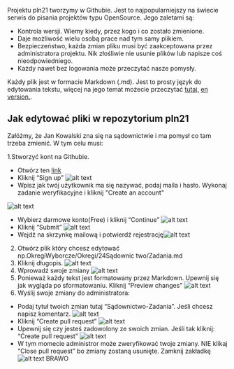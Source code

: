 
Projektu pln21 tworzymy w Githubie. Jest to najpopularniejszy na świecie serwis do pisania projektów typu OpenSource.
Jego zaletami są:
* Kontrola wersji. Wiemy kiedy, przez kogo i co zostało zmienione.
* Daje możliwość wielu osobą prace nad tym samy plikiem.
* Bezpieczeństwo, każda zmian pliku musi być zaakceptowana przez administratora projektu. Nik złośliwie nie usunie plików lub napisze coś nieodpowiedniego.
* Każdy nawet bez logowania może przeczytać nasze pomysły.


Każdy plik jest w formacie Markdown (.md). Jest to prosty język do edytowania tekstu,
więcej na jego temat możecie przeczytać [tutaj,](https://pl.wikipedia.org/wiki/Markdown) [ en version.]( https://github.com/adam-p/markdown-here/wiki/Markdown-Cheatsheet).

## Jak edytować pliki w repozytorium pln21

Załóżmy, że Jan Kowalski zna się na sądownictwie i ma pomysł co tam trzeba zmienić.
W tym celu musi:

1.Stworzyć kont na Githubie.
* Otwórz ten [link](https://github.com/PartiaLudziNiezaleznych21)
* Kliknij “Sign up” ![alt text](https://github.com/PartiaLudziNiezaleznych21/PLN21/blob/master/pliki/Instrukcja/1rejestracja.PNG)
* Wpisz jak twój użytkownik ma się nazywać, podaj maila i hasło. 
 Wykonaj zadanie weryfikacyjne i kliknij "Create an account" 
 
 ![alt text](https://github.com/PartiaLudziNiezaleznych21/PLN21/blob/master/pliki/Instrukcja/1podajdane.PNG)
* Wybierz darmowe konto(Free) i kliknij “Continue” ![alt text](https://github.com/PartiaLudziNiezaleznych21/PLN21/blob/master/pliki/Instrukcja/2DarmoweKonto.PNG)
* Kliknij “Submit” ![alt text](https://github.com/PartiaLudziNiezaleznych21/PLN21/blob/master/pliki/Instrukcja/3submit.PNG)
* Wejdź na skrzynkę mailową i potwierdź rejestrację![alt text](https://github.com/PartiaLudziNiezaleznych21/PLN21/blob/master/pliki/Instrukcja/4mail.PNG)

2. Otwórz plik który chcesz edytować np.OkregiWyborcze/Okregi/24Sądownic two/Zadania.md
3. Kliknij długopis. ![alt text](https://github.com/PartiaLudziNiezaleznych21/PLN21/blob/master/pliki/Instrukcja/5dlugopis.PNG)
4. Wprowadź swoje zmiany ![alt text](https://github.com/PartiaLudziNiezaleznych21/PLN21/blob/master/pliki/Instrukcja/6pisanie.PNG)
5. Ponieważ każdy tekst jest formatowany przez Markdown. Upewnij się jak wygląda po sformatowaniu. Kliknij “Preview changes”
![alt text](https://github.com/PartiaLudziNiezaleznych21/PLN21/blob/master/pliki/Instrukcja/7preview.PNG)
6. Wyślij swoje zmiany do administratora: 
* Podaj tytuł twoich zmian tutaj “Sądownictwo-Zadania”. Jeśli chcesz napisz komentarz. ![alt text](https://github.com/PartiaLudziNiezaleznych21/PLN21/blob/master/pliki/Instrukcja/8zapisz.PNG)
* Kliknij “Create pull request”  ![alt text](https://github.com/PartiaLudziNiezaleznych21/PLN21/blob/master/pliki/Instrukcja/9pullrequest.PNG)
* Upewnij się czy jesteś zadowolony ze swoich zmian. Jeśli tak kliknij: “Create pull request”  ![alt text](https://github.com/PartiaLudziNiezaleznych21/PLN21/blob/master/pliki/Instrukcja/10final.PNG)
* W tym momecie administror może zweryfikować twoje zmiany. NIE klikaj “Close pull request” bo zmiany zostaną usunięte. Zamknij zakładkę  ![alt text](https://github.com/PartiaLudziNiezaleznych21/PLN21/blob/master/pliki/Instrukcja/11nieZamykaj.PNG)
BRAWO






 
